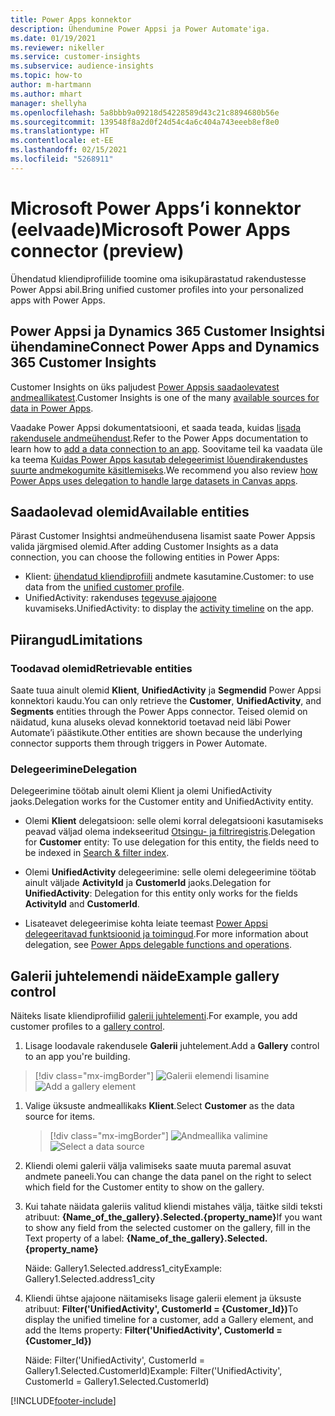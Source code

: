 ```yaml
---
title: Power Apps konnektor
description: Ühendumine Power Appsi ja Power Automate'iga.
ms.date: 01/19/2021
ms.reviewer: nikeller
ms.service: customer-insights
ms.subservice: audience-insights
ms.topic: how-to
author: m-hartmann
ms.author: mhart
manager: shellyha
ms.openlocfilehash: 5a8bbb9a09218d54228589d43c21c8894680b56e
ms.sourcegitcommit: 139548f8a2d0f24d54c4a6c404a743eeeb8ef8e0
ms.translationtype: HT
ms.contentlocale: et-EE
ms.lasthandoff: 02/15/2021
ms.locfileid: "5268911"
---
```

# <a name="microsoft-power-apps-connector-preview"></a><span data-ttu-id="b49b7-103">Microsoft Power Apps’i konnektor (eelvaade)</span><span class="sxs-lookup"><span data-stu-id="b49b7-103">Microsoft Power Apps connector (preview)</span></span>

<span data-ttu-id="b49b7-104">Ühendatud kliendiprofiilide toomine oma isikupärastatud rakendustesse Power Appsi abil.</span><span class="sxs-lookup"><span data-stu-id="b49b7-104">Bring unified customer profiles into your personalized apps with Power Apps.</span></span>

## <a name="connect-power-apps-and-dynamics-365-customer-insights"></a><span data-ttu-id="b49b7-105">Power Appsi ja Dynamics 365 Customer Insightsi ühendamine</span><span class="sxs-lookup"><span data-stu-id="b49b7-105">Connect Power Apps and Dynamics 365 Customer Insights</span></span>

<span data-ttu-id="b49b7-106">Customer Insights on üks paljudest [Power Appsis saadaolevatest andmeallikatest](https://docs.microsoft.com/powerapps/maker/canvas-apps/working-with-data-sources).</span><span class="sxs-lookup"><span data-stu-id="b49b7-106">Customer Insights is one of the many [available sources for data in Power Apps](https://docs.microsoft.com/powerapps/maker/canvas-apps/working-with-data-sources).</span></span>

<span data-ttu-id="b49b7-107">Vaadake Power Appsi  dokumentatsiooni, et saada teada, kuidas [lisada rakendusele andmeühendust](https://docs.microsoft.com/powerapps/maker/canvas-apps/add-data-connection).</span><span class="sxs-lookup"><span data-stu-id="b49b7-107">Refer to the Power Apps documentation to learn how to [add a data connection to an app](https://docs.microsoft.com/powerapps/maker/canvas-apps/add-data-connection).</span></span> <span data-ttu-id="b49b7-108">Soovitame teil ka vaadata üle ka teema [Kuidas Power Apps kasutab delegeerimist lõuendirakendustes suurte andmekogumite käsitlemiseks](https://docs.microsoft.com/powerapps/maker/canvas-apps/delegation-overview).</span><span class="sxs-lookup"><span data-stu-id="b49b7-108">We recommend you also review [how Power Apps uses delegation to handle large datasets in Canvas apps](https://docs.microsoft.com/powerapps/maker/canvas-apps/delegation-overview).</span></span>

## <a name="available-entities"></a><span data-ttu-id="b49b7-109">Saadaolevad olemid</span><span class="sxs-lookup"><span data-stu-id="b49b7-109">Available entities</span></span>

<span data-ttu-id="b49b7-110">Pärast Customer Insightsi andmeühendusena lisamist saate Power Appsis valida järgmised olemid.</span><span class="sxs-lookup"><span data-stu-id="b49b7-110">After adding Customer Insights as a data connection, you can choose the following entities in Power Apps:</span></span>

- <span data-ttu-id="b49b7-111">Klient: [ühendatud kliendiprofiili](customer-profiles.md) andmete kasutamine.</span><span class="sxs-lookup"><span data-stu-id="b49b7-111">Customer: to use data from the [unified customer profile](customer-profiles.md).</span></span>
- <span data-ttu-id="b49b7-112">UnifiedActivity: rakenduses [tegevuse ajajoone](activities.md) kuvamiseks.</span><span class="sxs-lookup"><span data-stu-id="b49b7-112">UnifiedActivity: to display the [activity timeline](activities.md) on the app.</span></span>

## <a name="limitations"></a><span data-ttu-id="b49b7-113">Piirangud</span><span class="sxs-lookup"><span data-stu-id="b49b7-113">Limitations</span></span>

### <a name="retrievable-entities"></a><span data-ttu-id="b49b7-114">Toodavad olemid</span><span class="sxs-lookup"><span data-stu-id="b49b7-114">Retrievable entities</span></span>

<span data-ttu-id="b49b7-115">Saate tuua ainult olemid **Klient**, **UnifiedActivity** ja **Segmendid** Power Appsi konnektori kaudu.</span><span class="sxs-lookup"><span data-stu-id="b49b7-115">You can only retrieve the **Customer**, **UnifiedActivity**, and **Segments** entities through the Power Apps connector.</span></span> <span data-ttu-id="b49b7-116">Teised olemid on näidatud, kuna aluseks olevad konnektorid toetavad neid läbi Power Automate’i päästikute.</span><span class="sxs-lookup"><span data-stu-id="b49b7-116">Other entities are shown because the underlying connector supports them through triggers in Power Automate.</span></span>  

### <a name="delegation"></a><span data-ttu-id="b49b7-117">Delegeerimine</span><span class="sxs-lookup"><span data-stu-id="b49b7-117">Delegation</span></span>

<span data-ttu-id="b49b7-118">Delegeerimine töötab ainult olemi Klient ja olemi UnifiedActivity jaoks.</span><span class="sxs-lookup"><span data-stu-id="b49b7-118">Delegation works for the Customer entity and UnifiedActivity entity.</span></span> 

- <span data-ttu-id="b49b7-119">Olemi **Klient** delegatsioon: selle olemi korral delegatsiooni kasutamiseks peavad väljad olema indekseeritud [Otsingu- ja filtriregistris](search-filter-index.md).</span><span class="sxs-lookup"><span data-stu-id="b49b7-119">Delegation for **Customer** entity: To use delegation for this entity, the fields need to be indexed in [Search & filter index](search-filter-index.md).</span></span>  

- <span data-ttu-id="b49b7-120">Olemi **UnifiedActivity** delegeerimine: selle olemi delegeerimine töötab ainult väljade **ActivityId** ja **CustomerId** jaoks.</span><span class="sxs-lookup"><span data-stu-id="b49b7-120">Delegation for **UnifiedActivity**: Delegation for this entity only works for the fields **ActivityId** and **CustomerId**.</span></span>  

- <span data-ttu-id="b49b7-121">Lisateavet delegeerimise kohta leiate teemast [Power Appsi delegeeritavad funktsioonid ja toimingud](https://docs.microsoft.com/connectors/commondataservice/#power-apps-delegable-functions-and-operations-for-the-cds-for-apps).</span><span class="sxs-lookup"><span data-stu-id="b49b7-121">For more information about delegation, see [Power Apps delegable functions and operations](https://docs.microsoft.com/connectors/commondataservice/#power-apps-delegable-functions-and-operations-for-the-cds-for-apps).</span></span> 

## <a name="example-gallery-control"></a><span data-ttu-id="b49b7-122">Galerii juhtelemendi näide</span><span class="sxs-lookup"><span data-stu-id="b49b7-122">Example gallery control</span></span>

<span data-ttu-id="b49b7-123">Näiteks lisate kliendiprofiilid [galerii juhtelementi](https://docs.microsoft.com/powerapps/maker/canvas-apps/add-gallery).</span><span class="sxs-lookup"><span data-stu-id="b49b7-123">For example, you add customer profiles to a [gallery control](https://docs.microsoft.com/powerapps/maker/canvas-apps/add-gallery).</span></span>

1. <span data-ttu-id="b49b7-124">Lisage loodavale rakendusele **Galerii** juhtelement.</span><span class="sxs-lookup"><span data-stu-id="b49b7-124">Add a **Gallery** control to an app you're building.</span></span>

> [!div class="mx-imgBorder"]
> <span data-ttu-id="b49b7-125">![Galerii elemendi lisamine](media/connector-powerapps9.png "Galerii elemendi lisamine")</span><span class="sxs-lookup"><span data-stu-id="b49b7-125">![Add a gallery element](media/connector-powerapps9.png "Add a gallery element")</span></span>

1. <span data-ttu-id="b49b7-126">Valige üksuste andmeallikaks **Klient**.</span><span class="sxs-lookup"><span data-stu-id="b49b7-126">Select **Customer** as the data source for items.</span></span>

    > [!div class="mx-imgBorder"]
    > <span data-ttu-id="b49b7-127">![Andmeallika valimine](media/choose-datasource-powerapps.png "Andmeallika valimine")</span><span class="sxs-lookup"><span data-stu-id="b49b7-127">![Select a data source](media/choose-datasource-powerapps.png "Select a data source")</span></span>

1. <span data-ttu-id="b49b7-128">Kliendi olemi galerii välja valimiseks saate muuta paremal asuvat andmete paneeli.</span><span class="sxs-lookup"><span data-stu-id="b49b7-128">You can change the data panel on the right to select which field for the Customer entity to show on the gallery.</span></span>

1. <span data-ttu-id="b49b7-129">Kui tahate näidata galeriis valitud kliendi mistahes välja, täitke sildi teksti atribuut:  **{Name_of_the_gallery}.Selected.{property_name}**</span><span class="sxs-lookup"><span data-stu-id="b49b7-129">If you want to show any field from the selected customer on the gallery, fill in the Text property of a label:  **{Name_of_the_gallery}.Selected.{property_name}**</span></span>

    <span data-ttu-id="b49b7-130">Näide: Gallery1.Selected.address1_city</span><span class="sxs-lookup"><span data-stu-id="b49b7-130">Example: Gallery1.Selected.address1_city</span></span>

1. <span data-ttu-id="b49b7-131">Kliendi ühtse ajajoone näitamiseks lisage galerii element ja üksuste atribuut: **Filter('UnifiedActivity', CustomerId = {Customer_Id})**</span><span class="sxs-lookup"><span data-stu-id="b49b7-131">To display the unified timeline for a customer, add a Gallery element, and add the Items property: **Filter('UnifiedActivity', CustomerId = {Customer_Id})**</span></span>

    <span data-ttu-id="b49b7-132">Näide: Filter('UnifiedActivity', CustomerId = Gallery1.Selected.CustomerId)</span><span class="sxs-lookup"><span data-stu-id="b49b7-132">Example: Filter('UnifiedActivity', CustomerId = Gallery1.Selected.CustomerId)</span></span>


[!INCLUDE[footer-include](../includes/footer-banner.md)]